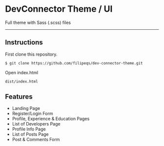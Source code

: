 # DevConnector Theme / UI 

Full theme with Sass (.scss) files

---

## Instructions

First clone this repository.

```bash
$ git clone https://github.com/filipeqs/dev-connector-theme.git
```

Open index.html

```bash
dist/index.html
```

## Features

- Landing Page
- Register/Login Form
- Profile, Experience & Education Pages
- List of Developers Page
- Profile Info Page
- List of Posts Page
- Post & Comments Form
